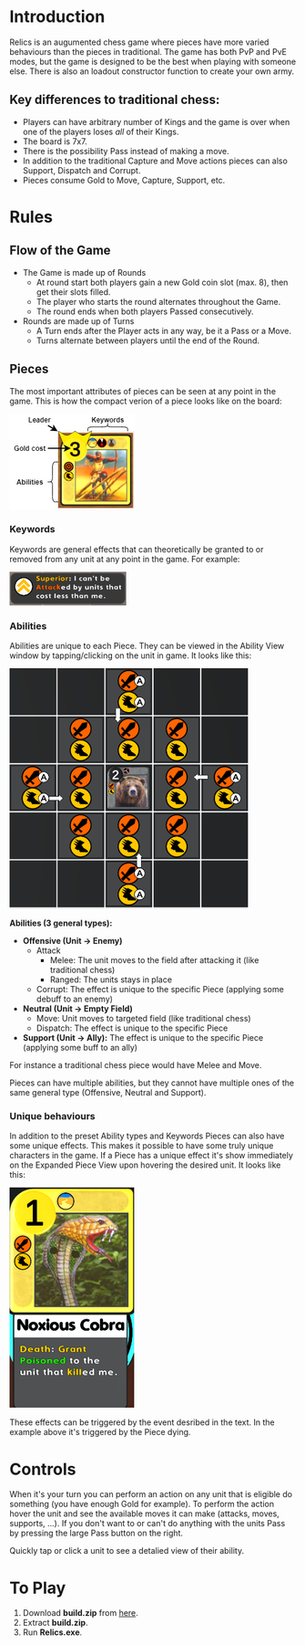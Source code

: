 # Introduction

Relics is an augumented chess game where pieces have more varied behaviours than the pieces in traditional. The game has both PvP and PvE modes, but the game is designed to be the best when playing with someone else. There is also an loadout constructor function to create your own army.

## Key differences to traditional chess:
* Players can have arbitrary number of Kings and the game is over when one of the players loses _all_ of their Kings.
* The board is 7x7.
* There is the possibility Pass instead of making a move.
* In addition to the traditional Capture and Move actions pieces can also Support, Dispatch and Corrupt.
* Pieces consume Gold to Move, Capture, Support, etc.

# Rules

## Flow of the Game
* The Game is made up of Rounds
  * At round start both players gain a new Gold coin slot (max. 8), then get their slots filled.
  * The player who starts the round alternates throughout the Game.
  * The round ends when both players Passed consecutively.
* Rounds are made up of Turns
  * A Turn ends after the Player acts in any way, be it a Pass or a Move.
  * Turns alternate between players until the end of the Round.

## Pieces
The most important attributes of pieces can be seen at any point in the game. This is how the compact verion of a piece looks like on the board:

![Legend](exp.png)

### Keywords
Keywords are general effects that can theoretically be granted to or removed from any unit at any point in the game. For example:

![Legend](example_keyword.png)

### Abilities
Abilities are unique to each Piece. They can be viewed in the Ability View window by tapping/clicking on the unit in game. It looks like this:

![Legend](ability_view.png)

**Abilities (3 general types):**
* **Offensive (Unit -> Enemy)** 
  * Attack
    * Melee: The unit moves to the field after attacking it (like traditional chess)
    * Ranged: The units stays in place 
  * Corrupt: The effect is unique to the specific Piece (applying some debuff to an enemy) 
* **Neutral (Unit -> Empty Field)**
  * Move: Unit moves to targeted field (like traditional chess)
  * Dispatch: The effect is unique to the specific Piece
* **Support (Unit -> Ally):** The effect is unique to the specific Piece (applying some buff to an ally)

For instance a traditional chess piece would have Melee and Move.

Pieces can have multiple abilities, but they cannot have multiple ones of the same general type (Offensive, Neutral and Support).

### Unique behaviours
In addition to the preset Ability types and Keywords Pieces can also have some unique effects. This makes it possible to have some truly unique characters in the game. If a Piece has a unique effect it's show immediately on the Expanded Piece View upon hovering the desired unit. It looks like this:

![Legend](expanded_view.png)

These effects can be triggered by the event desribed in the text. In the example above it's triggered by the Piece dying.

# Controls

When it's your turn you can perform an action on any unit that is eligible do something (you have enough Gold for example). To perform the action hover the unit and see the available moves it can make (attacks, moves, supports, ...). If you don't want to or can't do anything with the units Pass by pressing the large Pass button on the right.

Quickly tap or click a unit to see a detalied view of their ability.

# To Play
1. Download **build.zip** from [here](https://github.com/ddkatona/relics/releases/tag/relics_v1.0).
2. Extract **build.zip**.
3. Run **Relics.exe**.
